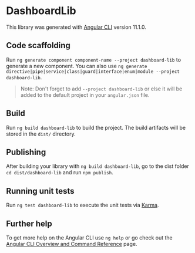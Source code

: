 # DashboardLib

This library was generated with [Angular CLI](https://github.com/angular/angular-cli) version 11.1.0.

## Code scaffolding

Run `ng generate component component-name --project dashboard-lib` to generate a new component. You can also use `ng generate directive|pipe|service|class|guard|interface|enum|module --project dashboard-lib`.
> Note: Don't forget to add `--project dashboard-lib` or else it will be added to the default project in your `angular.json` file. 

## Build

Run `ng build dashboard-lib` to build the project. The build artifacts will be stored in the `dist/` directory.

## Publishing

After building your library with `ng build dashboard-lib`, go to the dist folder `cd dist/dashboard-lib` and run `npm publish`.

## Running unit tests

Run `ng test dashboard-lib` to execute the unit tests via [Karma](https://karma-runner.github.io).

## Further help

To get more help on the Angular CLI use `ng help` or go check out the [Angular CLI Overview and Command Reference](https://angular.io/cli) page.
